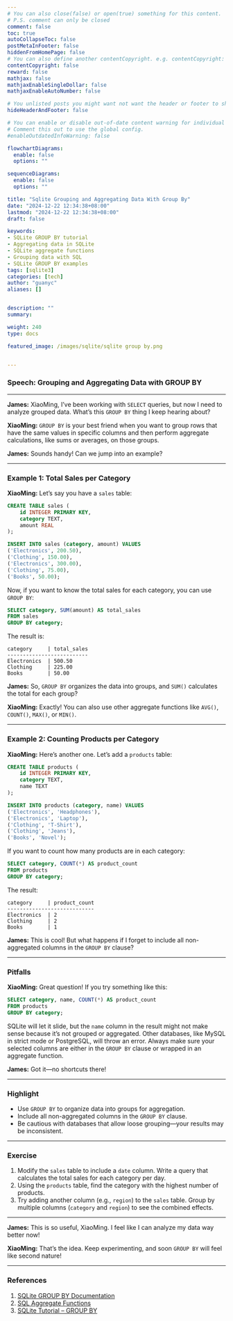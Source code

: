 ```yaml
---
# You can also close(false) or open(true) something for this content.
# P.S. comment can only be closed
comment: false
toc: true
autoCollapseToc: false
postMetaInFooter: false
hiddenFromHomePage: false
# You can also define another contentCopyright. e.g. contentCopyright: "This is another copyright."
contentCopyright: false
reward: false
mathjax: false
mathjaxEnableSingleDollar: false
mathjaxEnableAutoNumber: false

# You unlisted posts you might want not want the header or footer to show
hideHeaderAndFooter: false

# You can enable or disable out-of-date content warning for individual post.
# Comment this out to use the global config.
#enableOutdatedInfoWarning: false

flowchartDiagrams:
  enable: false
  options: ""

sequenceDiagrams:
  enable: false
  options: ""

title: "Sqlite Grouping and Aggregating Data With Group By"
date: "2024-12-22 12:34:38+08:00"
lastmod: "2024-12-22 12:34:38+08:00"
draft: false

keywords:
- SQLite GROUP BY tutorial
- Aggregating data in SQLite
- SQLite aggregate functions
- Grouping data with SQL
- SQLite GROUP BY examples
tags: [sqlite3]
categories: [tech]
author: "guanyc"
aliases: []


description: ""
summary:

weight: 240
type: docs

featured_image: /images/sqlite/sqlite group by.png


---
```


### **Speech: Grouping and Aggregating Data with GROUP BY**

---

**James:** XiaoMing, I’ve been working with `SELECT` queries, but now I need to analyze grouped data. What’s this `GROUP BY` thing I keep hearing about?

**XiaoMing:** `GROUP BY` is your best friend when you want to group rows that have the same values in specific columns and then perform aggregate calculations, like sums or averages, on those groups.

**James:** Sounds handy! Can we jump into an example?

---

### **Example 1: Total Sales per Category**
**XiaoMing:** Let’s say you have a `sales` table:

```sql
CREATE TABLE sales (
    id INTEGER PRIMARY KEY,
    category TEXT,
    amount REAL
);

INSERT INTO sales (category, amount) VALUES
('Electronics', 200.50),
('Clothing', 150.00),
('Electronics', 300.00),
('Clothing', 75.00),
('Books', 50.00);
```

Now, if you want to know the total sales for each category, you can use `GROUP BY`:

```sql
SELECT category, SUM(amount) AS total_sales
FROM sales
GROUP BY category;
```

The result is:
```
category     | total_sales
--------------------------
Electronics  | 500.50
Clothing     | 225.00
Books        | 50.00
```

**James:** So, `GROUP BY` organizes the data into groups, and `SUM()` calculates the total for each group?

**XiaoMing:** Exactly! You can also use other aggregate functions like `AVG()`, `COUNT()`, `MAX()`, or `MIN()`.

---

### **Example 2: Counting Products per Category**
**XiaoMing:** Here’s another one. Let’s add a `products` table:

```sql
CREATE TABLE products (
    id INTEGER PRIMARY KEY,
    category TEXT,
    name TEXT
);

INSERT INTO products (category, name) VALUES
('Electronics', 'Headphones'),
('Electronics', 'Laptop'),
('Clothing', 'T-Shirt'),
('Clothing', 'Jeans'),
('Books', 'Novel');
```

If you want to count how many products are in each category:

```sql
SELECT category, COUNT(*) AS product_count
FROM products
GROUP BY category;
```

The result:
```
category     | product_count
----------------------------
Electronics  | 2
Clothing     | 2
Books        | 1
```

**James:** This is cool! But what happens if I forget to include all non-aggregated columns in the `GROUP BY` clause?

---

### **Pitfalls**
**XiaoMing:** Great question! If you try something like this:

```sql
SELECT category, name, COUNT(*) AS product_count
FROM products
GROUP BY category;
```

SQLite will let it slide, but the `name` column in the result might not make sense because it’s not grouped or aggregated. Other databases, like MySQL in strict mode or PostgreSQL, will throw an error. Always make sure your selected columns are either in the `GROUP BY` clause or wrapped in an aggregate function.

**James:** Got it—no shortcuts there!

---

### **Highlight**
- Use `GROUP BY` to organize data into groups for aggregation.
- Include all non-aggregated columns in the `GROUP BY` clause.
- Be cautious with databases that allow loose grouping—your results may be inconsistent.

---

### **Exercise**
1. Modify the `sales` table to include a `date` column. Write a query that calculates the total sales for each category per day.
2. Using the `products` table, find the category with the highest number of products.
3. Try adding another column (e.g., `region`) to the `sales` table. Group by multiple columns (`category` and `region`) to see the combined effects.

---

**James:** This is so useful, XiaoMing. I feel like I can analyze my data way better now!

**XiaoMing:** That’s the idea. Keep experimenting, and soon `GROUP BY` will feel like second nature!

---

### **References**
1. [SQLite GROUP BY Documentation](https://www.sqlite.org/lang_select.html#resultset)
2. [SQL Aggregate Functions](https://www.w3schools.com/sql/sql_count_avg_sum.asp)
3. [SQLite Tutorial – GROUP BY](https://www.sqlitetutorial.net/sqlite-group-by/)
